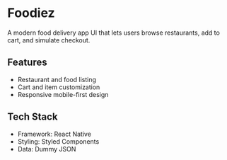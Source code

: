 # Foodiez

A modern food delivery app UI that lets users browse restaurants, add to cart, and simulate checkout.

## Features
- Restaurant and food listing
- Cart and item customization
- Responsive mobile-first design

## Tech Stack
- Framework: React Native
- Styling: Styled Components
- Data: Dummy JSON
